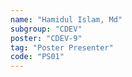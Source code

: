 ```yaml
---
name: "Hamidul Islam, Md"
subgroup: "CDEV"
poster: "CDEV-9"
tag: "Poster Presenter"
code: "PS01"
---
```

